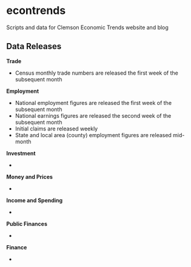# econtrends
Scripts and data for Clemson Economic Trends website and blog

## Data Releases

**Trade**

- Census monthly trade numbers are released the first week of the subsequent month

**Employment**

- National employment figures are released the first week of the subsequent month
- National earnings figures are released the second week of the subsequent month
- Initial claims are released weekly
- State and local area (county) employment figures are released mid-month

**Investment**

- 

**Money and Prices**

-

**Income and Spending**

- 

**Public Finances**

- 

**Finance**

- 

